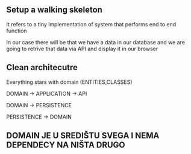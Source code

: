 ## Setup a walking skeleton 
It refers to a tiny implementation of system that performs end to end function

In our case there will be that we have a data in our database and we are going to retrive that data via API and display it in our browser

## Clean architecutre

Everything stars with domain (ENTITIES,CLASSES)

DOMAIN -> APPLICATION -> API

DOMAIN -> PERSISTENCE 

PERSISTENCE -> DOMAIN

## DOMAIN JE U SREDIŠTU SVEGA I NEMA DEPENDECY NA NIŠTA DRUGO



